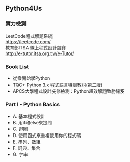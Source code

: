 ## Python4Us

### 實力檢測
LeetCode程式解題系統   
https://leetcode.com/    
教育部ITSA 線上程式設計競賽   
http://e-tutor.itsa.org.tw/e-Tutor/   

### Book List
- 從零開始學Python
- TQC+ Python 3.x 程式語言特訓教材(第二版)
- APCS大學程式設計先修檢測：Python超效解題致勝祕笈

### Part I - Python Basics
- A. 基本程式設計
- B. 用if和else來提問
- C. 迴圈
- D. 使用函式來重複使用你的程式碼
- E. 串列、數組
- F. 詞典、集合    
- G. 字串
